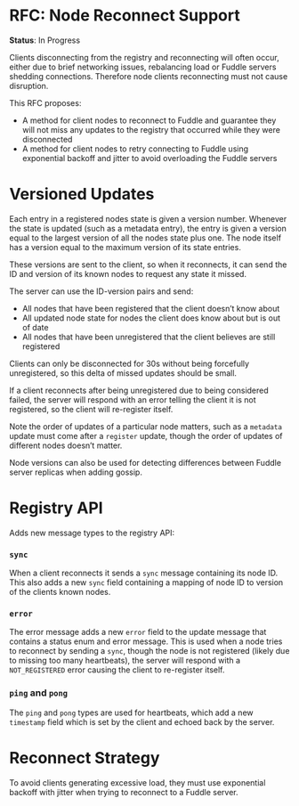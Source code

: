 # RFC: Node Reconnect Support

**Status**: In Progress

Clients disconnecting from the registry and reconnecting will often occur,
either due to brief networking issues, rebalancing load or Fuddle servers
shedding connections. Therefore node clients reconnecting must not cause
disruption.

This RFC proposes:
* A method for client nodes to reconnect to Fuddle and guarantee they will not
miss any updates to the registry that occurred while they were disconnected
* A method for client nodes to retry connecting to Fuddle using exponential
backoff and jitter to avoid overloading the Fuddle servers

# Versioned Updates
Each entry in a registered nodes state is given a version number. Whenever the
state is updated (such as a metadata entry), the entry is given a version equal
to the largest version of all the nodes state plus one. The node itself has a
version equal to the maximum version of its state entries.

These versions are sent to the client, so when it reconnects, it can send the ID
and version of its known nodes to request any state it missed.

The server can use the ID-version pairs and send:
* All nodes that have been registered that the client doesn’t know about
* All updated node state for nodes the client does know about but is out of date
* All nodes that have been unregistered that the client believes are still
registered

Clients can only be disconnected for 30s without being forcefully
unregistered, so this delta of missed updates should be small.

If a client reconnects after being unregistered due to being considered failed,
the server will respond with an error telling the client it is not registered,
so the client will re-register itself.

Note the order of updates of a particular node matters, such as a `metadata`
update must come after a `register` update, though the order of updates of
different nodes doesn’t matter.

Node versions can also be used for detecting differences between Fuddle server
replicas when adding gossip.

# Registry API
Adds new message types to the registry API:

### `sync`
When a client reconnects it sends a `sync` message containing its node ID. This
also adds a new `sync` field containing a mapping of node ID to version of the
clients known nodes.

### `error`
The error message adds a new `error` field to the update message that contains a
status enum and error message. This is used when a node tries to reconnect by
sending a `sync`, though the node is not registered (likely due to missing too
many heartbeats), the server will respond with a `NOT_REGISTERED` error causing
the client to re-register itself.

### `ping` and `pong`
The `ping` and `pong` types are used for heartbeats, which add a new `timestamp`
field which is set by the client and echoed back by the server.

# Reconnect Strategy
To avoid clients generating excessive load, they must use exponential backoff
with jitter when trying to reconnect to a Fuddle server.
